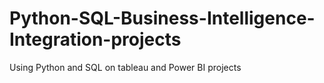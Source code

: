 # Python-SQL-Business-Intelligence-Integration-projects
Using Python and SQL on tableau and Power BI projects

